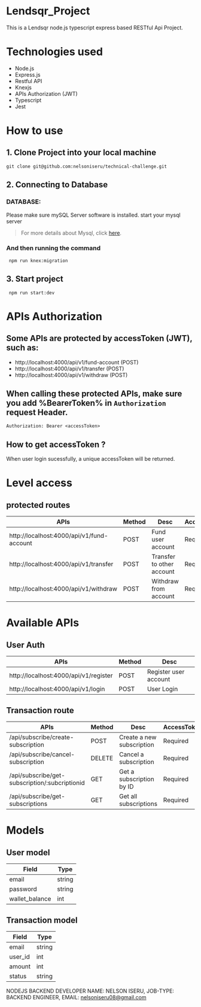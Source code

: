 # Lendsqr_Project

This is a Lendsqr node.js typescript express based RESTful Api Project.

# Technologies used
-   Node.js
-   Express.js
-   Restful API
-   Knexjs
-   APIs Authorization (JWT)
-   Typescript
-   Jest


# How to use

## 1. Clone Project into your local machine

```
git clone git@github.com:nelsoniseru/technical-challenge.git
```



## 2. Connecting to Database

### DATABASE:

Please make sure mySQL Server software is installed.
start your mysql server

> For more details about Mysql, click [here](https://mysql.com).

### And then running the command

```
 npm run knex:migration
```

## 3. Start project
```
 npm run start:dev
```

# APIs Authorization

## Some APIs are protected by accessToken (JWT), such as:

-   http://localhost:4000/api/v1/fund-account  (POST)
-   http://localhost:4000/api/v1/transfer      (POST)
-   http://localhost:4000/api/v1/withdraw      (POST)
 

## When calling these protected APIs, make sure you add %BearerToken% in `Authorization` request Header.
```
Authorization: Bearer <accessToken>
```

## How to get accessToken ?

When user login sucessfully, a unique accessToken will be returned.

# Level access

## protected routes
 
| APIs                                            | Method | Desc                        | AccessToken |
| ----------------------------------------------- | ------ |------------------------     | ------------|
|  http://localhost:4000/api/v1/fund-account      | POST   | Fund user account           | Required    |
|  http://localhost:4000/api/v1/transfer          | POST   | Transfer to other account   | Required    |
|  http://localhost:4000/api/v1/withdraw          | POST   | Withdraw from account       | Required    |



# Available APIs

## User Auth


| APIs                                  | Method |         Desc          |
|-------------------------------------- |--------|---------------------- |
| http://localhost:4000/api/v1/register |  POST  | Register user account |
| http://localhost:4000/api/v1/login    |  POST  | User Login            |

## Transaction route

| APIs                                            | Method | Desc                        | AccessToken |
| ----------------------------------------------- | ------ |------------------------     | ------------|
| /api/subscribe/create-subscription              | POST   | Create a new subscription   | Required    |
| /api/subscribe/cancel-subscription              | DELETE |  Cancel a subscription      | Required    |
| /api/subscribe/get-subscription/:subcriptionid  | GET    | Get a subscription by ID    | Required    |
| /api/subscribe/get-subscriptions                | GET    | Get all subscriptions       | Required    |

# Models
## User model
| Field           | Type   | 
| --------------- | ------ |
| email           | string |
| password        | string | 
| wallet_balance  | int    |  


## Transaction model
| Field           | Type   | 
| --------------- | ------ |
| email           | string |
| user_id         | int    | 
| amount          | int    | 
| status          | string | 



NODEJS BACKEND DEVELOPER
NAME: NELSON ISERU,
JOB-TYPE: BACKEND ENGINEER,
EMAIL: nelsoniseru08@gmail.com


